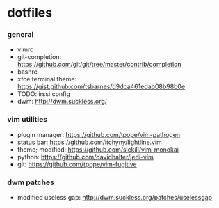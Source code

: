# dotfiles
### general

* vimrc
* git-completion: https://github.com/git/git/tree/master/contrib/completion
* bashrc
* xfce terminal theme: https://gist.github.com/tsbarnes/d9dca461edab08b98b0e
* TODO: irssi config
* dwm: http://dwm.suckless.org/

### vim utilities
* plugin manager: https://github.com/tpope/vim-pathogen
* status bar: https://github.com/itchyny/lightline.vim
* theme; modified: https://github.com/sickill/vim-monokai
* python: https://github.com/davidhalter/jedi-vim
* git: https://github.com/tpope/vim-fugitive

### dwm patches
* modified useless gap: http://dwm.suckless.org/patches/uselessgap
